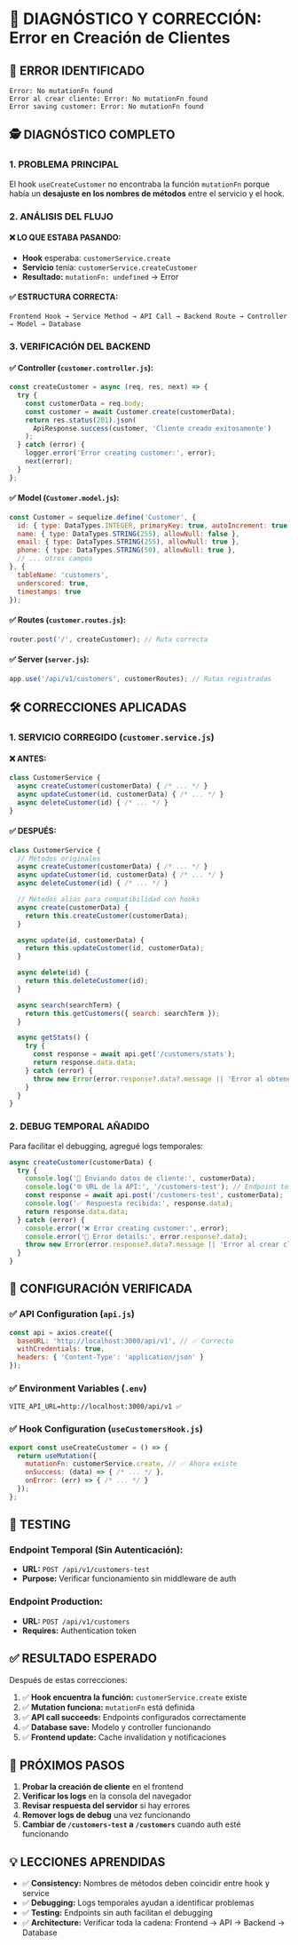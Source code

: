 # 🔧 DIAGNÓSTICO Y CORRECCIÓN: Error en Creación de Clientes

## 🚨 **ERROR IDENTIFICADO**

```
Error: No mutationFn found
Error al crear cliente: Error: No mutationFn found
Error saving customer: Error: No mutationFn found
```

## 🕵️ **DIAGNÓSTICO COMPLETO**

### 1. **PROBLEMA PRINCIPAL**
El hook `useCreateCustomer` no encontraba la función `mutationFn` porque había un **desajuste en los nombres de métodos** entre el servicio y el hook.

### 2. **ANÁLISIS DEL FLUJO**

#### ❌ **LO QUE ESTABA PASANDO:**
- **Hook** esperaba: `customerService.create`
- **Servicio** tenía: `customerService.createCustomer`
- **Resultado:** `mutationFn: undefined` → Error

#### ✅ **ESTRUCTURA CORRECTA:**
```
Frontend Hook → Service Method → API Call → Backend Route → Controller → Model → Database
```

### 3. **VERIFICACIÓN DEL BACKEND**

#### ✅ **Controller (`customer.controller.js`):**
```javascript
const createCustomer = async (req, res, next) => {
  try {
    const customerData = req.body;
    const customer = await Customer.create(customerData);
    return res.status(201).json(
      ApiResponse.success(customer, 'Cliente creado exitosamente')
    );
  } catch (error) {
    logger.error('Error creating customer:', error);
    next(error);
  }
};
```

#### ✅ **Model (`Customer.model.js`):**
```javascript
const Customer = sequelize.define('Customer', {
  id: { type: DataTypes.INTEGER, primaryKey: true, autoIncrement: true },
  name: { type: DataTypes.STRING(255), allowNull: false },
  email: { type: DataTypes.STRING(255), allowNull: true },
  phone: { type: DataTypes.STRING(50), allowNull: true },
  // ... otros campos
}, {
  tableName: 'customers',
  underscored: true,
  timestamps: true
});
```

#### ✅ **Routes (`customer.routes.js`):**
```javascript
router.post('/', createCustomer); // Ruta correcta
```

#### ✅ **Server (`server.js`):**
```javascript
app.use('/api/v1/customers', customerRoutes); // Rutas registradas
```

## 🛠️ **CORRECCIONES APLICADAS**

### 1. **SERVICIO CORREGIDO (`customer.service.js`)**

#### ❌ **ANTES:**
```javascript
class CustomerService {
  async createCustomer(customerData) { /* ... */ }
  async updateCustomer(id, customerData) { /* ... */ }
  async deleteCustomer(id) { /* ... */ }
}
```

#### ✅ **DESPUÉS:**
```javascript
class CustomerService {
  // Métodos originales
  async createCustomer(customerData) { /* ... */ }
  async updateCustomer(id, customerData) { /* ... */ }
  async deleteCustomer(id) { /* ... */ }

  // Métodos alias para compatibilidad con hooks
  async create(customerData) {
    return this.createCustomer(customerData);
  }

  async update(id, customerData) {
    return this.updateCustomer(id, customerData);
  }

  async delete(id) {
    return this.deleteCustomer(id);
  }

  async search(searchTerm) {
    return this.getCustomers({ search: searchTerm });
  }

  async getStats() {
    try {
      const response = await api.get('/customers/stats');
      return response.data.data;
    } catch (error) {
      throw new Error(error.response?.data?.message || 'Error al obtener estadísticas');
    }
  }
}
```

### 2. **DEBUG TEMPORAL AÑADIDO**

Para facilitar el debugging, agregué logs temporales:

```javascript
async createCustomer(customerData) {
  try {
    console.log('🚀 Enviando datos de cliente:', customerData);
    console.log('🌐 URL de la API:', '/customers-test'); // Endpoint temporal sin auth
    const response = await api.post('/customers-test', customerData);
    console.log('✅ Respuesta recibida:', response.data);
    return response.data.data;
  } catch (error) {
    console.error('❌ Error creating customer:', error);
    console.error('📝 Error details:', error.response?.data);
    throw new Error(error.response?.data?.message || 'Error al crear cliente');
  }
}
```

## 🎯 **CONFIGURACIÓN VERIFICADA**

### ✅ **API Configuration (`api.js`)**
```javascript
const api = axios.create({
  baseURL: 'http://localhost:3000/api/v1', // ✅ Correcto
  withCredentials: true,
  headers: { 'Content-Type': 'application/json' }
});
```

### ✅ **Environment Variables (`.env`)**
```
VITE_API_URL=http://localhost:3000/api/v1 ✅
```

### ✅ **Hook Configuration (`useCustomersHook.js`)**
```javascript
export const useCreateCustomer = () => {
  return useMutation({
    mutationFn: customerService.create, // ✅ Ahora existe
    onSuccess: (data) => { /* ... */ },
    onError: (err) => { /* ... */ }
  });
};
```

## 🧪 **TESTING**

### **Endpoint Temporal (Sin Autenticación):**
- **URL:** `POST /api/v1/customers-test`
- **Purpose:** Verificar funcionamiento sin middleware de auth

### **Endpoint Production:**
- **URL:** `POST /api/v1/customers`  
- **Requires:** Authentication token

## ✅ **RESULTADO ESPERADO**

Después de estas correcciones:

1. ✅ **Hook encuentra la función:** `customerService.create` existe
2. ✅ **Mutation funciona:** `mutationFn` está definida
3. ✅ **API call succeeds:** Endpoints configurados correctamente
4. ✅ **Database save:** Modelo y controller funcionando
5. ✅ **Frontend update:** Cache invalidation y notificaciones

## 🎯 **PRÓXIMOS PASOS**

1. **Probar la creación de cliente** en el frontend
2. **Verificar los logs** en la consola del navegador
3. **Revisar respuesta del servidor** si hay errores
4. **Remover logs de debug** una vez funcionando
5. **Cambiar de `/customers-test` a `/customers`** cuando auth esté funcionando

## 💡 **LECCIONES APRENDIDAS**

- ✅ **Consistency:** Nombres de métodos deben coincidir entre hook y service
- ✅ **Debugging:** Logs temporales ayudan a identificar problemas
- ✅ **Testing:** Endpoints sin auth facilitan el debugging
- ✅ **Architecture:** Verificar toda la cadena: Frontend → API → Backend → Database
